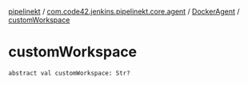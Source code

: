 [pipelinekt](../../index.md) / [com.code42.jenkins.pipelinekt.core.agent](../index.md) / [DockerAgent](index.md) / [customWorkspace](./custom-workspace.md)

# customWorkspace

`abstract val customWorkspace: Str?`